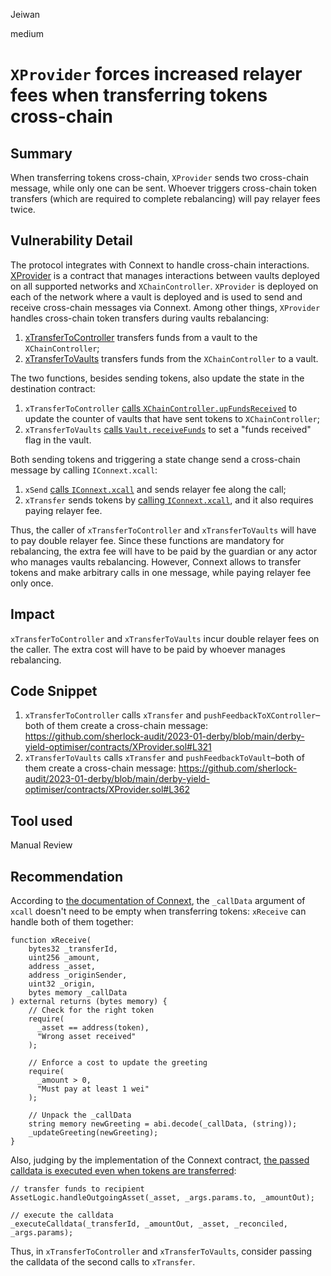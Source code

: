 Jeiwan

medium

# `XProvider` forces increased relayer fees when transferring tokens cross-chain

## Summary
When transferring tokens cross-chain, `XProvider` sends two cross-chain message, while only one can be sent. Whoever triggers cross-chain token transfers (which are required to complete rebalancing) will pay relayer fees twice.
## Vulnerability Detail
The protocol integrates with Connext to handle cross-chain interactions. [XProvider](https://github.com/sherlock-audit/2023-01-derby/blob/main/derby-yield-optimiser/contracts/XProvider.sol#L14) is a contract that manages interactions between vaults deployed on all supported networks and `XChainController`. `XProvider` is deployed on each of the network where a vault is deployed and is used to send and receive cross-chain messages via Connext. Among other things, `XProvider` handles cross-chain token transfers during vaults rebalancing:
1. [xTransferToController](https://github.com/sherlock-audit/2023-01-derby/blob/main/derby-yield-optimiser/contracts/XProvider.sol#L321) transfers funds from a vault to the `XChainController`;
1. [xTransferToVaults](https://github.com/sherlock-audit/2023-01-derby/blob/main/derby-yield-optimiser/contracts/XProvider.sol#L362) transfers funds from the `XChainController` to a vault.

The two functions, besides sending tokens, also update the state in the destination contract:
1. `xTransferToController` [calls `XChainController.upFundsReceived`](https://github.com/sherlock-audit/2023-01-derby/blob/main/derby-yield-optimiser/contracts/XProvider.sol#L333) to update the counter of vaults that have sent tokens to `XChainController`;
1. `xTransferToVaults` [calls `Vault.receiveFunds`](https://github.com/sherlock-audit/2023-01-derby/blob/main/derby-yield-optimiser/contracts/XProvider.sol#L374) to set a "funds received" flag in the vault.

Both sending tokens and triggering a state change send a cross-chain message by calling `IConnext.xcall`:
1. `xSend` [calls `IConnext.xcall`](https://github.com/sherlock-audit/2023-01-derby/blob/main/derby-yield-optimiser/contracts/XProvider.sol#L115) and sends relayer fee along the call;
1. `xTransfer` sends tokens by [calling `IConnext.xcall`](https://github.com/sherlock-audit/2023-01-derby/blob/main/derby-yield-optimiser/contracts/XProvider.sol#L152), and it also requires paying relayer fee.

Thus, the caller of `xTransferToController` and `xTransferToVaults` will have to pay double relayer fee. Since these functions are mandatory for rebalancing, the extra fee will have to be paid by the guardian or any actor who manages vaults rebalancing. However, Connext allows to transfer tokens and make arbitrary calls in one message, while paying relayer fee only once.
## Impact
`xTransferToController` and `xTransferToVaults` incur double relayer fees on the caller. The extra cost will have to be paid by whoever manages rebalancing.
## Code Snippet
1. `xTransferToController` calls `xTransfer` and `pushFeedbackToXController`–both of them create a cross-chain message:
https://github.com/sherlock-audit/2023-01-derby/blob/main/derby-yield-optimiser/contracts/XProvider.sol#L321
1. `xTransferToVaults` calls `xTransfer` and `pushFeedbackToVault`–both of them create a cross-chain message:
https://github.com/sherlock-audit/2023-01-derby/blob/main/derby-yield-optimiser/contracts/XProvider.sol#L362
## Tool used
Manual Review
## Recommendation
According to [the documentation of Connext](https://docs.connext.network/concepts/how-it-works/transaction-flow), the `_callData` argument of `xcall` doesn't need to be empty when transferring tokens: `xReceive` can handle both of them together:
```solidity
function xReceive(
    bytes32 _transferId,
    uint256 _amount,
    address _asset,
    address _originSender,
    uint32 _origin,
    bytes memory _callData
) external returns (bytes memory) {
    // Check for the right token
    require(
      _asset == address(token),
      "Wrong asset received"
    );

    // Enforce a cost to update the greeting
    require(
      _amount > 0,
      "Must pay at least 1 wei"
    );

    // Unpack the _callData
    string memory newGreeting = abi.decode(_callData, (string));
    _updateGreeting(newGreeting);
}
```

Also, judging by the implementation of the Connext contract, [the passed calldata is executed even when tokens are transferred](https://github.com/connext/monorepo/blob/87b75b346664271522e2f2acfd10bebcfeb93993/packages/deployments/contracts/contracts/core/connext/facets/BridgeFacet.sol#L833-L837):
```solidity
// transfer funds to recipient
AssetLogic.handleOutgoingAsset(_asset, _args.params.to, _amountOut);

// execute the calldata
_executeCalldata(_transferId, _amountOut, _asset, _reconciled, _args.params);
```

Thus, in `xTransferToController` and `xTransferToVaults`, consider passing the calldata of the second calls to `xTransfer`.